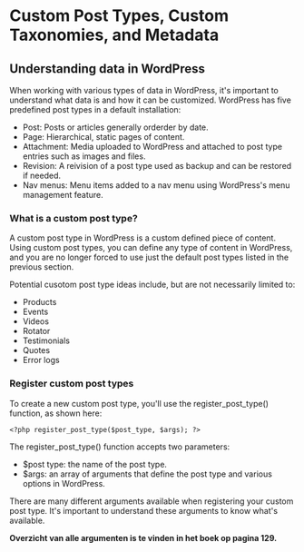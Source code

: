 # Custom Post Types, Custom Taxonomies, and Metadata

## Understanding data in WordPress

When working with various types of data in WordPress, it's important to understand what data is and how it can be customized. WordPress has five predefined post types in a default installation:

* Post: Posts or articles generally orderder by date. 
* Page: Hierarchical, static pages of content.
* Attachment: Media uploaded to WordPress and attached to post type entries such as images and files. 
* Revision: A reivision of a post type used as backup and can be restored if needed. 
* Nav menus: Menu items added to a nav menu using WordPress's menu management feature.

### What is a custom post type? 

A custom post type in WordPress is a custom defined piece of content. Using custom post types, you can define any type of content in WordPress, and you are no longer forced to use just the default post types listed in the previous section.

Potential cusotom post type ideas include, but are not necessarily limited to:
* Products
* Events
* Videos
* Rotator
* Testimonials
* Quotes
* Error logs

### Register custom post types

To create a new custom post type, you'll use the register_post_type() function, as shown here: 

```
<?php register_post_type($post_type, $args); ?>
```

The register_post_type() function accepts two parameters:
* $post type: the name of the post type.
* $args: an array of arguments that define the post type and various options in WordPress. 

There are many different arguments available when registering your custom post type. It's important to understand these arguments to know what's available. 

**Overzicht van alle argumenten is te vinden in het boek op pagina 129.**
